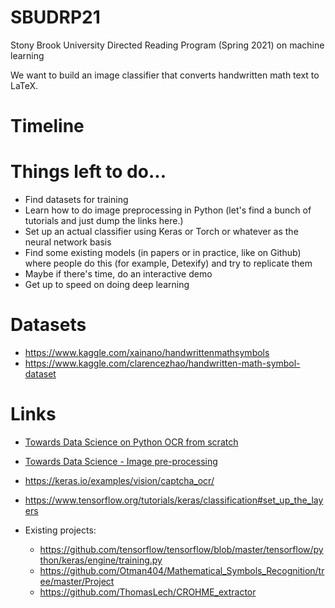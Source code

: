 # SBUDRP21

Stony Brook University Directed Reading Program (Spring 2021) on machine learning

We want to build an image classifier that converts handwritten math text to
LaTeX.

# Timeline

# Things left to do...

* Find datasets for training
* Learn how to do image preprocessing in Python (let's find a bunch of tutorials
  and just dump the links here.)
* Set up an actual classifier using Keras or Torch or whatever as the neural
  network basis
* Find some existing models (in papers or in practice, like on Github) where
  people do this (for example, Detexify) and try to replicate them
* Maybe if there's time, do an interactive demo
* Get up to speed on doing deep learning 

# Datasets
* https://www.kaggle.com/xainano/handwrittenmathsymbols
* https://www.kaggle.com/clarencezhao/handwritten-math-symbol-dataset

# Links

* [Towards Data Science on Python OCR from scratch](https://towardsdatascience.com/create-simple-optical-character-recognition-ocr-with-python-6d90adb82bb8)
* [Towards Data Science - Image pre-processing](https://towardsdatascience.com/image-pre-processing-c1aec0be3edf)
* https://keras.io/examples/vision/captcha_ocr/
* https://www.tensorflow.org/tutorials/keras/classification#set_up_the_layers

* Existing projects: 
  * https://github.com/tensorflow/tensorflow/blob/master/tensorflow/python/keras/engine/training.py
  * https://github.com/Otman404/Mathematical_Symbols_Recognition/tree/master/Project
  * https://github.com/ThomasLech/CROHME_extractor
